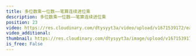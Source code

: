 ```yaml
---
title: 多位数乘一位数——笔算连续进位乘
description: 多位数乘一位数——笔算连续进位乘
position: 23
video: https://res.cloudinary.com/dtysyyt3a/video/upload/v1671539172/easymath/3年级上/06单元多位数乘一位数/p0ptcps4rpswqhxx2nie.mp4
video_additional: 
thumbnail: https://res.cloudinary.com/dtysyyt3a/image/upload/v1671539174/easymath/3年级上/06单元多位数乘一位数/ifdr2o8vsrau7ztxmqhb.png
is_free: False
---
```

